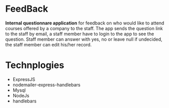 # FeedBack

**Internal questionnare application** for feedback on who would like to attend courses offered by a company to the staff.
The app sends the question link to the staff by email, a staff member have to login to the app to see the question.
Staff member can answer with yes, no or leave null if undecided, the staff member can edit his/her record.

# Technplogies

- ExpressJS
- nodemailer-express-handlebars
- Mysql
- NodeJs
- handlebars
